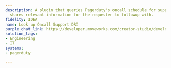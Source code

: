 ```yaml
---
description: A plugin that queries Pagerduty's oncall schedule for support DRI, and
  shares relevant information for the requester to followup with.
fidelity: IDEA
name: Look up Oncall Support DRI
purple_chat_link: https://developer.moveworks.com/creator-studio/developer-tools/purple-chat/?conversation=%7B%22startTimestamp%22%3A%2211%3A43+AM%22%2C%22messages%22%3A%5B%7B%22role%22%3A%22user%22%2C%22parts%22%3A%5B%7B%22richText%22%3A%22Who%27s+the+oncall+engineer+for+the+current+outage%3F%22%7D%5D%7D%2C%7B%22role%22%3A%22assistant%22%2C%22parts%22%3A%5B%7B%22reasoningSteps%22%3A%5B%7B%22status%22%3A%22success%22%2C%22richText%22%3A%22Trigger%3A+User+requires+support+for+an+engineering+outage%5Cn1.+Query+PagerDuty+for+oncall+engineer+details%5Cn2.+Return+oncall+engineer%2C+support+group%2C+and+other+relevant+details.%22%7D%5D%7D%2C%7B%22richText%22%3A%22%F0%9F%91%8D+I+found+the+oncall+details+for+you.+Please+see+below+for+the+information%3A%22%7D%2C%7B%22richText%22%3A%22%3Cb%3EOncall+Engineer%3A%3C%2Fb%3E+Alex+Johnson+%3Cbr%3E%3Cb%3ESupport+Group%3A%3C%2Fb%3E+Infrastructure+Team%3Cbr%3E%3Cb%3EEmail%3A%3C%2Fb%3E+%3Ca+href%3D%27mailto%3Aalex.johnson%40example.com%27%3Ealex.johnson%40example.com%3C%2Fa%3E%3Cbr%3E%3Cb%3EPhone%3A%3C%2Fb%3E+%2B123456789%22%7D%2C%7B%22richText%22%3A%22%3Cb%3ENeed+further+assistance%3F%3C%2Fb%3E%22%7D%2C%7B%22buttons%22%3A%5B%7B%22style%22%3A%22filled%22%2C%22buttonText%22%3A%22Email+Alex%22%7D%2C%7B%22style%22%3A%22outlined%22%2C%22buttonText%22%3A%22Message+Alex%22%7D%5D%7D%5D%7D%5D%7D
solution_tags:
- Engineering
- IT
systems:
- pagerduty

---
```

